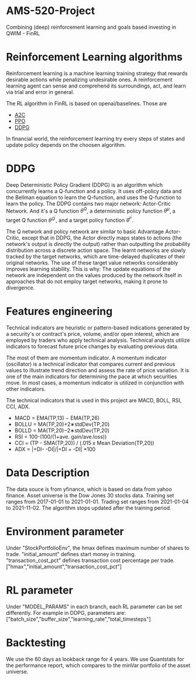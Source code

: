 # AMS-520-Project
Combining (deep) reinforcement learning and goals based investing in QWIM - FinRL

# Reinforcement Learning algorithms
Reinforcement learning is a machine learning training strategy that rewards desirable actions while penalizing undesirable ones. A reinforcement learning agent can sense and comprehend its surroundings, act, and learn via trial and error in general.

The RL algorithm in FinRL is based on openai/baselines. Those are
 - [A2C](https://github.com/openai/baselines/tree/master/baselines/a2c)
 - [PPO](https://github.com/openai/baselines/tree/master/baselines/ppo2)
 - [DDPG](https://github.com/openai/baselines/tree/master/baselines/ddpg)

In financial world, the reinforcement learning try every steps of states and update policy depends on the choosen algorithm. 

# DDPG
Deep Deterministic Policy Gradient (DDPG) is an algorithm which concurrently learns a Q-function and a policy. It uses off-policy data and the Bellman equation to learn the Q-function, and uses the Q-function to learn the policy. The DDPG contains two major network: Actor-Critic Network. And it's a Q function $\theta^Q$, a deterministic policy function $\theta^\mu$, a target Q function $\theta^{Q^\prime}$, and a target policy function $\theta^^{\mu^\prime}$.

The Q network and policy network are similar to basic Advantage Actor-Critic, except that in DDPG, the Actor directly maps states to actions (the network's output is directly the output) rather than outputting the probability distribution across a discrete action space.
The learnt networks are slowly tracked by the target networks, which are time-delayed duplicates of their original networks. The use of these target value networks considerably improves learning stability. This is why: The update equations of the network are independent on the values produced by the network itself in approaches that do not employ target networks, making it prone to divergence.

# Features engineering
Technical indicators are heuristic or pattern-based indications generated by a security's or contract's price, volume, and/or open interest, which are employed by traders who apply technical analysis. Technical analysts utilize indicators to forecast future price changes by evaluating previous data.

The most of them are momentum indicator. A momentum indicator (oscillator) is a technical indicator that compares current and previous values to illustrate trend direction and assess the rate of price variation. It is one of the main indicators for determining the pace at which securities move. In most cases, a momentum indicator is utilized in conjunction with other indicators.

The technical indicators that is used in this project are MACD, BOLL, RSI, CCI, ADX. 
- MACD = EMA(TP,13) − EMA(TP,26)
- BOLLU = MA(TP,20)+2∗stdDev(TP,20)
- BOLLD = MA(TP,20)−2∗stdDev(TP,20)
- RSI = 100-(100/(1+ave. gain/ave.loss))
- CCI = (TP - SMA(TP,20)) / (.015 x Mean Deviation(TP,20))
- ADX = |+DI- -DI|/|+DI + -DI| *100

# Data Description
The data souce is from yfinance, which is based on data from yahoo finance. Asset universe is the Dow Jones 30 stocks data.
Training set ranges from 2017-01-01 to 2021-01-01. Trading set ranges from 2021-01-04 to 2021-11-02. The algorithm stops updated after the training period. 

# Environment parameter
Under "StockPortfolioEnv", the hmax defines maximum number of shares to trade. "initial_amount" defines start money in training. "transaction_cost_pct" defines transaction cost percentage per trade.
	["hmax","initial_amount","transaction_cost_pct"]

# RL parameter
Under "MODEL_PARAMS" in each branch, each RL parameter can be set differently. For example in DDPG, parameters are:
	["batch_size","buffer_size","learning_rate","total_timesteps"]

# Backtesting
We use the 60 days as lookback range for 4 years. We use Quantstats for the performance report, which compares to the minVar portfolio of the asset universe.
